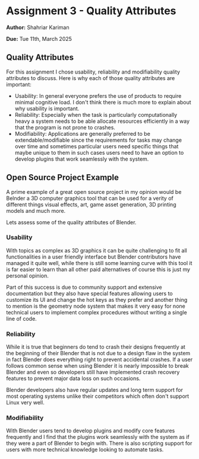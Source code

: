 # Assignment 3 - Quality Attributes

**Author:** Shahriar Kariman

**Due:** Tue 11th, March 2025

## Quality Attributes

For this assignment I chose usability, reliability and modifiability quality attributes to discuss. Here is why each of those quality attributes are important:

- Usability: In general everyone prefers the use of products to require minimal cognitive load. I don't think there is much more to explain about why usability is important.
- Reliability: Especially when the task is particularly computationally heavy a system needs to be able allocate resources efficiently in a way that the program is not prone to crashes.
- Modifiability: Applications are generally preferred to be extendable/modifiable since the requirements for tasks may change over time and sometimes particular users need specific things that maybe unique to them in such cases users need to have an option to develop plugins that work seamlessly with the system.

## Open Source Project Example

A prime example of a great open source project in my opinion would be Belnder a 3D computer graphics tool that can be used for a verity of different things visual effects, art, game asset generation, 3D printing models and much more.

Lets assess some of the quality attributes of Blender.

### Usability

With topics as complex as 3D graphics it can be quite challenging to fit all functionalities in a user friendly interface but Blender contributors have managed it quite well, while there is still some learning curve with this tool
it is far easier to learn than all other paid alternatives of course this is just my personal opinion.

Part of this success is due to community support and extensive documentation but they also have special features allowing users to customize its UI and change the hot keys as they prefer and another thing to mention is the geometry
node system that makes it very easy for none technical users to implement complex procedures without writing a single line of code.

### Reliability

While it is true that beginners do tend to crash their designs frequently at the beginning of their Blender that is not due to a design flaw in the system in fact Blender does everything right to prevent accidental crashes.
If a user follows common sense when using Blender it is nearly impossible to break Blender and even so developers still have implemented crash recovery features to prevent major data loss on such occasions.

Blender developers also have regular updates and long term support for most operating systems unlike their competitors which often don't support Linux very well.

### Modifiability

With Blender users tend to develop plugins and modify core features frequently and I find that the plugins work seamlessly with the system as if they were a part of Blender to begin with. There is also scripting support for
users with more technical knowledge looking to automate tasks.

